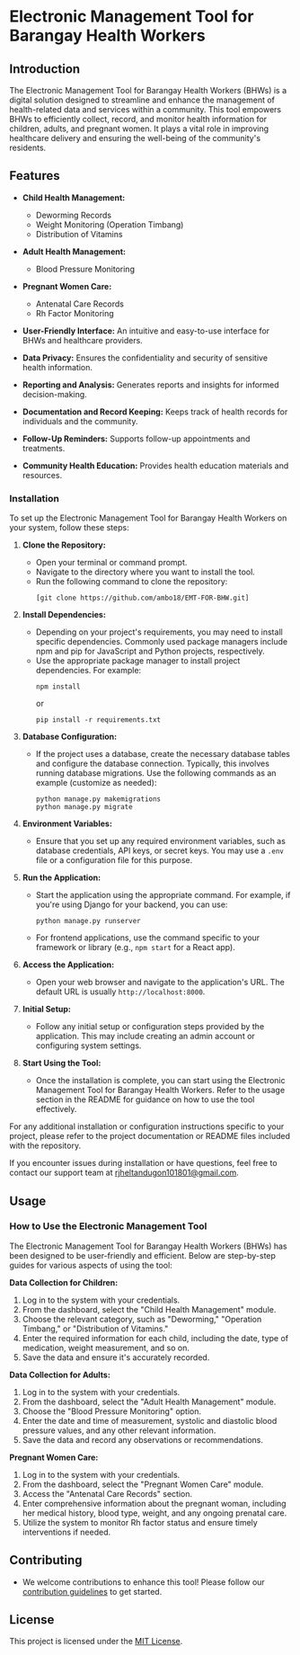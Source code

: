 # Electronic Management Tool for Barangay Health Workers

## Introduction

The Electronic Management Tool for Barangay Health Workers (BHWs) is a digital solution designed to streamline and enhance the management of health-related data and services within a community. This tool empowers BHWs to efficiently collect, record, and monitor health information for children, adults, and pregnant women. It plays a vital role in improving healthcare delivery and ensuring the well-being of the community's residents.

## Features

- **Child Health Management:**
  - Deworming Records
  - Weight Monitoring (Operation Timbang)
  - Distribution of Vitamins

- **Adult Health Management:**
  - Blood Pressure Monitoring

- **Pregnant Women Care:**
  - Antenatal Care Records
  - Rh Factor Monitoring

- **User-Friendly Interface:** An intuitive and easy-to-use interface for BHWs and healthcare providers.
- **Data Privacy:** Ensures the confidentiality and security of sensitive health information.
- **Reporting and Analysis:** Generates reports and insights for informed decision-making.
- **Documentation and Record Keeping:** Keeps track of health records for individuals and the community.
- **Follow-Up Reminders:** Supports follow-up appointments and treatments.
- **Community Health Education:** Provides health education materials and resources.

### Installation

To set up the Electronic Management Tool for Barangay Health Workers on your system, follow these steps:

1. **Clone the Repository:**
   - Open your terminal or command prompt.
   - Navigate to the directory where you want to install the tool.
   - Run the following command to clone the repository:
     ```
     [git clone https://github.com/ambo18/EMT-FOR-BHW.git]
     ```
   
2. **Install Dependencies:**
   - Depending on your project's requirements, you may need to install specific dependencies. Commonly used package managers include npm and pip for JavaScript and Python projects, respectively.
   - Use the appropriate package manager to install project dependencies. For example:
     ```
     npm install
     ```
     or
     ```
     pip install -r requirements.txt
     ```

3. **Database Configuration:**
   - If the project uses a database, create the necessary database tables and configure the database connection. Typically, this involves running database migrations. Use the following commands as an example (customize as needed):
     ```
     python manage.py makemigrations
     python manage.py migrate
     ```

4. **Environment Variables:**
   - Ensure that you set up any required environment variables, such as database credentials, API keys, or secret keys. You may use a `.env` file or a configuration file for this purpose.
   
5. **Run the Application:**
   - Start the application using the appropriate command. For example, if you're using Django for your backend, you can use:
     ```
     python manage.py runserver
     ```
   - For frontend applications, use the command specific to your framework or library (e.g., `npm start` for a React app).
   
6. **Access the Application:**
   - Open your web browser and navigate to the application's URL. The default URL is usually `http://localhost:8000`.

7. **Initial Setup:**
   - Follow any initial setup or configuration steps provided by the application. This may include creating an admin account or configuring system settings.

8. **Start Using the Tool:**
   - Once the installation is complete, you can start using the Electronic Management Tool for Barangay Health Workers. Refer to the usage section in the README for guidance on how to use the tool effectively.

For any additional installation or configuration instructions specific to your project, please refer to the project documentation or README files included with the repository.

If you encounter issues during installation or have questions, feel free to contact our support team at rjheltandugon101801@gmail.com.

## Usage

### How to Use the Electronic Management Tool

The Electronic Management Tool for Barangay Health Workers (BHWs) has been designed to be user-friendly and efficient. Below are step-by-step guides for various aspects of using the tool:

**Data Collection for Children:**
1. Log in to the system with your credentials.
2. From the dashboard, select the "Child Health Management" module.
3. Choose the relevant category, such as "Deworming," "Operation Timbang," or "Distribution of Vitamins."
4. Enter the required information for each child, including the date, type of medication, weight measurement, and so on.
5. Save the data and ensure it's accurately recorded.

**Data Collection for Adults:**
1. Log in to the system with your credentials.
2. From the dashboard, select the "Adult Health Management" module.
3. Choose the "Blood Pressure Monitoring" option.
4. Enter the date and time of measurement, systolic and diastolic blood pressure values, and any other relevant information.
5. Save the data and record any observations or recommendations.

**Pregnant Women Care:**
1. Log in to the system with your credentials.
2. From the dashboard, select the "Pregnant Women Care" module.
3. Access the "Antenatal Care Records" section.
4. Enter comprehensive information about the pregnant woman, including her medical history, blood type, weight, and any ongoing prenatal care.
5. Utilize the system to monitor Rh factor status and ensure timely interventions if needed.

## Contributing

- We welcome contributions to enhance this tool! Please follow our [contribution guidelines](CONTRIBUTING.md) to get started.

## License

This project is licensed under the [MIT License](LICENSE.md).




